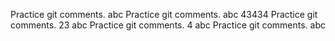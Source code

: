 Practice git comments. abc
Practice git comments. abc 43434
Practice git comments. 23 abc
Practice git comments. 4 abc
Practice git comments. abc
